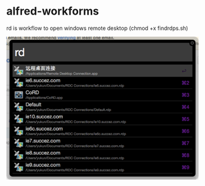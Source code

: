 alfred-workforms
================
rd is workflow to open windows remote desktop (chmod +x findrdps.sh)

![demo-1.png](https://raw.githubusercontent.com/yukun/alfred-workforms/master/rd/demo-1.png)